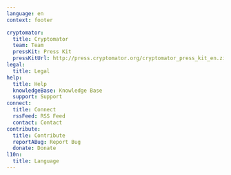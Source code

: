 ```yaml
---
language: en
context: footer

cryptomator:
  title: Cryptomator
  team: Team
  pressKit: Press Kit
  pressKitUrl: http://press.cryptomator.org/cryptomator_press_kit_en.zip
legal:
  title: Legal
help:
  title: Help
  knowledgeBase: Knowledge Base
  support: Support
connect:
  title: Connect
  rssFeed: RSS Feed
  contact: Contact
contribute:
  title: Contribute
  reportABug: Report Bug
  donate: Donate
l10n:
  title: Language
---
```


